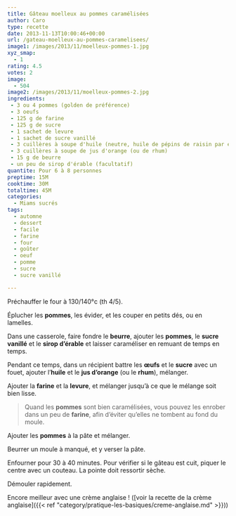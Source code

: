 ```yaml
---
title: Gâteau moelleux au pommes caramélisées
author: Caro
type: recette
date: 2013-11-13T10:00:46+00:00
url: /gateau-moelleux-au-pommes-caramelisees/
image1: /images/2013/11/moelleux-pommes-1.jpg
xyz_smap:
  - 1
rating: 4.5
votes: 2
image:
  - 504
image2: /images/2013/11/moelleux-pommes-2.jpg
ingredients:
 - 3 ou 4 pommes (golden de préférence)
 - 3 oeufs
 - 125 g de farine
 - 125 g de sucre
 - 1 sachet de levure
 - 1 sachet de sucre vanillé
 - 3 cuillères à soupe d'huile (neutre, huile de pépins de raisin par exemple)
 - 3 cuillères à soupe de jus d'orange (ou de rhum)
 - 15 g de beurre
 - un peu de sirop d'érable (facultatif)
quantite: Pour 6 à 8 personnes
preptime: 15M
cooktime: 30M
totaltime: 45M
categories:
  - Miams sucrés
tags:
  - automne
  - dessert
  - facile
  - farine
  - four
  - goûter
  - oeuf
  - pomme
  - sucre
  - sucre vanillé

---
```

Préchauffer le four à 130/140°c (th 4/5).

Éplucher les **pommes**, les évider, et les couper en petits dés, ou en lamelles.

Dans une casserole, faire fondre le **beurre**, ajouter les **pommes**, le **sucre vanillé** et le **sirop d&rsquo;érable** et laisser caraméliser en remuant de temps en temps.

Pendant ce temps, dans un récipient battre les **œufs** et le **sucre** avec un fouet, ajouter l&rsquo;**huile** et le **jus d&rsquo;orange** (ou le **rhum**), mélanger.

Ajouter la **farine** et la **levure**, et mélanger jusqu&rsquo;à ce que le mélange soit bien lisse.

> Quand les **pommes** sont bien caramélisées, vous pouvez les enrober dans un peu de **farine**, afin d&rsquo;éviter qu&rsquo;elles ne tombent au fond du moule.

Ajouter les **pommes** à la pâte et mélanger.

Beurrer un moule à manqué, et y verser la pâte.

Enfourner pour 30 à 40 minutes. Pour vérifier si le gâteau est cuit, piquer le centre avec un couteau. La pointe doit ressortir sèche.

Démouler rapidement.

Encore meilleur avec une crème anglaise ! ([voir la recette de la crème anglaise]({{< ref "category/pratique-les-basiques/creme-anglaise.md" >}}))
